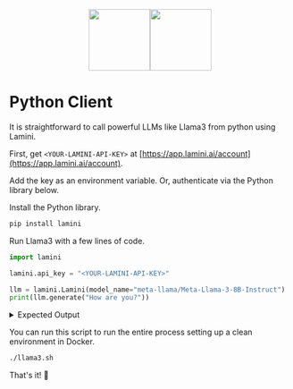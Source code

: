 <div align="center">
<img src="https://avatars.githubusercontent.com/u/130713213?s=200&v=4" width="110"><img src="https://huggingface.co/lamini/instruct-peft-tuned-12b/resolve/main/Lamini_logo.png?max-height=110" height="110">
</div>

# Python Client

It is straightforward to call powerful LLMs like Llama3 from python using Lamini.

First, get `<YOUR-LAMINI-API-KEY>` at [https://app.lamini.ai/account](https://app.lamini.ai/account).

Add the key as an environment variable. Or, authenticate via the Python library below.

Install the Python library.

```python
pip install lamini
```

Run Llama3 with a few lines of code.

```python
import lamini

lamini.api_key = "<YOUR-LAMINI-API-KEY>"

llm = lamini.Lamini(model_name="meta-llama/Meta-Llama-3-8B-Instruct")
print(llm.generate("How are you?"))
```

<details>
<summary>Expected Output</summary>

"Hello! I'm just an AI, I don't have feelings or emotions like humans do, but I'm here to help you with any questions or concerns you may have. I'm programmed to provide respectful, safe, and accurate responses, and I will always do my best to help you. Please feel free to ask me anything, and I will do my best to assist you. Is there something specific you would like to know or discuss?"

</details>


You can run this script to run the entire process setting up a clean environment in Docker.

```bash
./llama3.sh
```

That's it! 🎉

